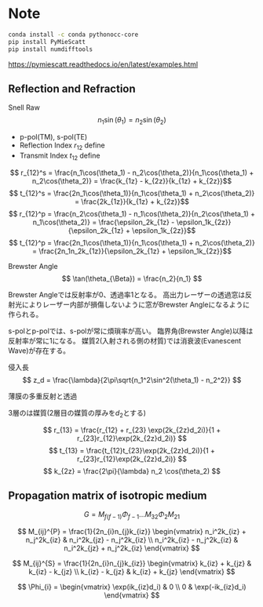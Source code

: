 # Note

```bash
conda install -c conda pythonocc-core
pip install PyMieScatt
pip install numdifftools
```

<https://pymiescatt.readthedocs.io/en/latest/examples.html>

## Reflection and Refraction

Snell Raw
$$ n_1\sin(\theta_1) = n_2\sin(\theta_2) $$

- p-pol(TM), s-pol(TE)
- Reflection Index $r_{12}$ define
- Transmit Index $t_{12}$ define

$$ r_{12}^s = \frac{n_1\cos(\theta_1) - n_2\cos(\theta_2)}{n_1\cos(\theta_1) + n_2\cos(\theta_2)} = \frac{k_{1z} - k_{2z}}{k_{1z} + k_{2z}}$$
$$ t_{12}^s = \frac{2n_1\cos(\theta_1)}{n_1\cos(\theta_1) + n_2\cos(\theta_2)} = \frac{2k_{1z}}{k_{1z} + k_{2z}}$$
$$ r_{12}^p = \frac{n_2\cos(\theta_1) - n_1\cos(\theta_2)}{n_2\cos(\theta_1) + n_1\cos(\theta_2)} = \frac{\epsilon_2k_{1z} - \epsilon_1k_{2z}}{\epsilon_2k_{1z} + \epsilon_1k_{2z}}$$
$$ t_{12}^p = \frac{2n_1\cos(\theta_1)}{n_1\cos(\theta_1) + n_2\cos(\theta_2)} = \frac{2n_1n_2k_{1z}}{\epsilon_2k_{1z} + \epsilon_1k_{2z}}$$

Brewster Angle
$$ \tan(\theta_{\Beta}) = \frac{n_2}{n_1} $$

Brewster Angleでは反射率が0、透過率1となる。
高出力レーザーの透過窓は反射光によりレーザー内部が損傷しないように窓がBrewster Angleになるように作られる。

s-polとp-polでは、s-polが常に煩瑣率が高い。
臨界角(Brewster Angle)以降は反射率が常に1になる。
媒質2(入射される側の材質)では消衰波(Evanescent Wave)が存在する。

侵入長
$$ z_d = \frac{\lambda}{2\pi\sqrt{n_1^2\sin^2(\theta_1) - n_2^2}} $$

薄膜の多重反射と透過

3層のは媒質(2層目の媒質の厚みを$d_2$とする)

$$ r_{13} = \frac{r_{12} + r_{23} \exp(2k_{2z}d_2i)}{1 + r_{23}r_{12}\exp(2k_{2z}d_2i)} $$
$$ t_{13} = \frac{t_{12}t_{23}\exp(2k_{2z}d_2i)}{1 + r_{23}r_{12}\exp(2k_{2z}d_2i)} $$
$$ k_{2z} = \frac{2\pi}{\lambda} n_2 \cos(\theta_2) $$

## Propagation matrix of isotropic medium

$$ G = M_{f(f-1)} \Phi_{f-1} ... M_{32} \Phi_2 M_{21} $$

$$ M_{ij}^{P} = \frac{1}{2n_{i}n_{j}k_{iz}} \begin{vmatrix}
    n_i^2k_{iz} + n_j^2k_{iz} & n_i^2k_{jz} - n_j^2k_{iz} \\
    n_i^2k_{iz} - n_j^2k_{iz} & n_i^2k_{jz} + n_j^2k_{iz}
\end{vmatrix} $$

$$ M_{ij}^{S} = \frac{1}{2n_{i}n_{j}k_{iz}} \begin{vmatrix}
    k_{iz} + k_{jz} & k_{iz} - k_{jz} \\
    k_{iz} - k_{jz} & k_{iz} + k_{jz}
\end{vmatrix} $$

$$ \Phi_{i} = \begin{vmatrix}
    \exp(ik_{iz}d_i) & 0 \\
    0 & \exp(-ik_{iz}d_i)
\end{vmatrix} $$

